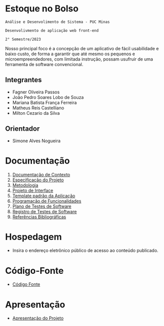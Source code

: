 # Estoque no Bolso

`Análise e Desenvolimento de Sistema - PUC Minas`

`Desenvolivmento de aplicação web front-end`

`2° Semestre/2023`

Nosso principal foco é a concepção de um aplicativo de fácil usabilidade e baixo custo, de forma a garantir que até mesmo os pequenos e microempreendedores, com limitada instrução, possam usufruir de uma ferramenta de software convencional.

## Integrantes

* Fagner Oliveira Passos
* João Pedro Soares Lobo de Souza
* Mariana Batista França Ferreira
* Matheus Reis Castelliano
* Milton Cezario da Silva

## Orientador

* Simone Alves Nogueira

# Documentação

<ol>
<li><a href="documentos/01-Documentação de Contexto.md"> Documentação de Contexto</a></li>
<li><a href="documentos/02-Especificação do Projeto.md"> Especificação do Projeto</a></li>
<li><a href="documentos/03-Metodologia.md"> Metodologia</a></li>
<li><a href="documentos/04-Projeto de Interface.md"> Projeto de Interface</a></li>
<li><a href="documentos/05-Template padrão da Aplicação.md"> Template padrão da Aplicação</a></li>
<li><a href="documentos/06-Programação de Funcionalidades.md"> Programação de Funcionalidades</a></li>
<li><a href="documentos/07-Plano de Testes de Software.md"> Plano de Testes de Software</a></li>
<li><a href="documentos/08-Registro de Testes de Software.md"> Registro de Testes de Software</a></li>
<li><a href="documentos/09-Referências.md"> Referências Bibliográficas</a></li>
</ol>

# Hospedagem

* Insira o endereço eletrônico público de acesso ao conteúdo publicado. 

# Código-Fonte

* <a href="codigo-fonte/README.md">Código Fonte</a>

# Apresentação

* <a href="apresentacao/README.md">Apresentação do Projeto</a>
